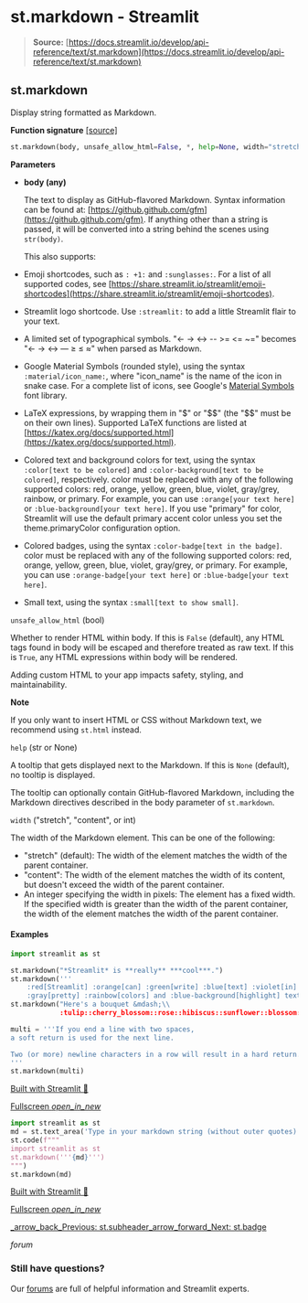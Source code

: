 # st.markdown - Streamlit

> **Source:** [https://docs.streamlit.io/develop/api-reference/text/st.markdown](https://docs.streamlit.io/develop/api-reference/text/st.markdown)

## st.markdown

Display string formatted as Markdown.

**Function signature** [\[source\]](https://github.com/streamlit/streamlit/blob/1.50.0/lib/streamlit/elements/markdown.py#L39 "View st.markdown source code on GitHub")

```python
st.markdown(body, unsafe_allow_html=False, *, help=None, width="stretch")
```

**Parameters**

*   **body (any)**

    The text to display as GitHub-flavored Markdown. Syntax information can be found at: [https://github.github.com/gfm](https://github.github.com/gfm). If anything other than a string is passed, it will be converted into a string behind the scenes using `str(body)`.

    This also supports:


*   Emoji shortcodes, such as `: +1:` and `:sunglasses:`. For a list of all supported codes, see [https://share.streamlit.io/streamlit/emoji-shortcodes](https://share.streamlit.io/streamlit/emoji-shortcodes).
*   Streamlit logo shortcode. Use `:streamlit:` to add a little Streamlit flair to your text.
*   A limited set of typographical symbols. "<- \-> <-> \-- >= <= ~=" becomes "← → ↔ — ≥ ≤ ≈" when parsed as Markdown.
*   Google Material Symbols (rounded style), using the syntax `:material/icon_name:`, where "icon_name" is the name of the icon in snake case. For a complete list of icons, see Google's [Material Symbols](https://fonts.google.com/icons?icon.set=Material+Symbols&icon.style=Rounded) font library.
*   LaTeX expressions, by wrapping them in "$" or "$$" (the "$$" must be on their own lines). Supported LaTeX functions are listed at [https://katex.org/docs/supported.html](https://katex.org/docs/supported.html).
*   Colored text and background colors for text, using the syntax `:color[text to be colored]` and `:color-background[text to be colored]`, respectively. color must be replaced with any of the following supported colors: red, orange, yellow, green, blue, violet, gray/grey, rainbow, or primary. For example, you can use `:orange[your text here]` or `:blue-background[your text here]`. If you use "primary" for color, Streamlit will use the default primary accent color unless you set the theme.primaryColor configuration option.
*   Colored badges, using the syntax `:color-badge[text in the badge]`. color must be replaced with any of the following supported colors: red, orange, yellow, green, blue, violet, gray/grey, or primary. For example, you can use `:orange-badge[your text here]` or `:blue-badge[your text here]`.
*   Small text, using the syntax `:small[text to show small]`.

`unsafe_allow_html` (bool)

Whether to render HTML within body. If this is `False` (default), any HTML tags found in body will be escaped and therefore treated as raw text. If this is `True`, any HTML expressions within body will be rendered.

Adding custom HTML to your app impacts safety, styling, and maintainability.

**Note**

If you only want to insert HTML or CSS without Markdown text, we recommend using `st.html` instead.

`help` (str or None)

A tooltip that gets displayed next to the Markdown. If this is `None` (default), no tooltip is displayed.

The tooltip can optionally contain GitHub-flavored Markdown, including the Markdown directives described in the body parameter of `st.markdown`.

`width` ("stretch", "content", or int)

The width of the Markdown element. This can be one of the following:

*   "stretch" (default): The width of the element matches the width of the parent container.
*   "content": The width of the element matches the width of its content, but doesn't exceed the width of the parent container.
*   An integer specifying the width in pixels: The element has a fixed width. If the specified width is greater than the width of the parent container, the width of the element matches the width of the parent container.

#### Examples

```python
import streamlit as st

st.markdown("*Streamlit* is **really** ***cool***.")
st.markdown('''
    :red[Streamlit] :orange[can] :green[write] :blue[text] :violet[in]
    :gray[pretty] :rainbow[colors] and :blue-background[highlight] text.''')
st.markdown("Here's a bouquet &mdash;\\
            :tulip::cherry_blossom::rose::hibiscus::sunflower::blossom:")

multi = '''If you end a line with two spaces,
a soft return is used for the next line.

Two (or more) newline characters in a row will result in a hard return.
'''
st.markdown(multi)
```

[Built with Streamlit 🎈](https://streamlit.io)

[Fullscreen _open_in_new_](https://doc-markdown.streamlit.app//?utm_medium=oembed&)

````python
import streamlit as st
md = st.text_area('Type in your markdown string (without outer quotes)', "Happy Streamlit-ing! :balloon:")
st.code(f"""
import streamlit as st
st.markdown('''{md}''')
""")
st.markdown(md)
````

[Built with Streamlit 🎈](https://streamlit.io)

[Fullscreen _open_in_new_](https://doc-markdown1.streamlit.app/?utm_medium=oembed)

[_arrow_back_Previous: st.subheader](/develop/api-reference/text/st.subheader)[_arrow_forward_Next: st.badge](/develop/api-reference/text/st.badge)

_forum_

### Still have questions?

Our [forums](https://discuss.streamlit.io) are full of helpful information and Streamlit experts.
